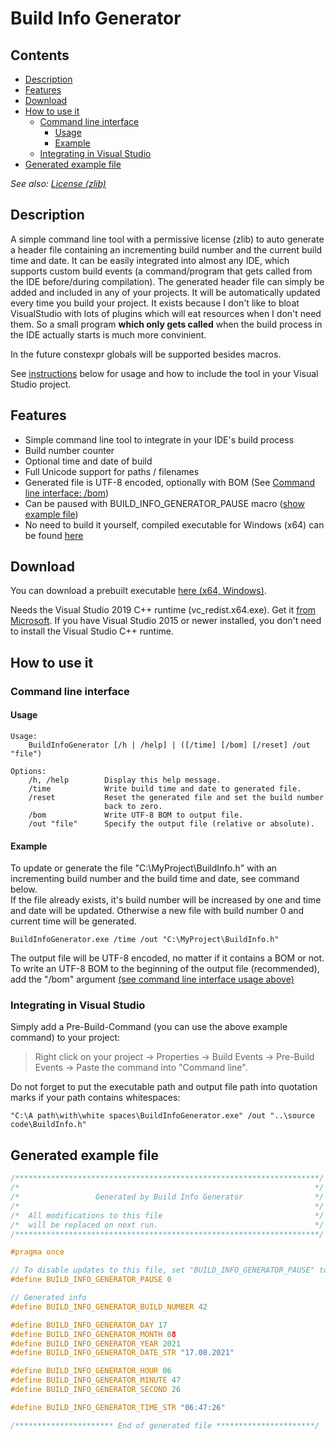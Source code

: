 # Build Info Generator


## Contents

- [Description](#description)
- [Features](#features)
- [Download](#download)
- [How to use it](#how-to-use-it)
  - [Command line interface](#command-line-interface)
    - [Usage](#usage)
    - [Example](#example)
  - [Integrating in Visual Studio](#integrating-in-visual-studio)
- [Generated example file](#generated-example-file)

*See also: [License (zlib)](LICENSE.md)*


## Description

A simple command line tool with a permissive license (zlib) to auto generate a header file containing an incrementing build number and the current build time and date.
It can be easily integrated into almost any IDE, which supports custom build events (a command/program that gets called from the IDE before/during compilation).
The generated header file can simply be added and included in any of your projects. It will be automatically updated every time you build your project.
It exists because I don't like to bloat VisualStudio with lots of plugins which will eat resources when I don't need them.
So a small program **which only gets called** when the build process in the IDE actually starts is much more convinient.

In the future constexpr globals will be supported besides macros.

See [instructions](#how-to-use-it) below for usage and how to include the tool in your Visual Studio project.


## Features

- Simple command line tool to integrate in your IDE's build process
- Build number counter
- Optional time and date of build
- Full Unicode support for paths / filenames
- Generated file is UTF-8 encoded, optionally with BOM (See [Command line interface: /bom](#command-line-interface))
- Can be paused with BUILD_INFO_GENERATOR_PAUSE macro ([show example file](#generated-example-file))
- No need to build it yourself, compiled executable for Windows (x64) can be found [here](x64/Release/BuildInfoGenerator.exe)


## Download

You can download a prebuilt executable [here (x64, Windows)](x64/Release/BuildInfoGenerator.exe).

Needs the Visual Studio 2019 C++ runtime (vc_redist.x64.exe). Get it [from Microsoft](https://support.microsoft.com/en-us/topic/the-latest-supported-visual-c-downloads-2647da03-1eea-4433-9aff-95f26a218cc0).
If you have Visual Studio 2015 or newer installed, you don't need to install the Visual Studio C++ runtime.


## How to use it


### Command line interface


#### Usage

~~~
Usage:
    BuildInfoGenerator [/h | /help] | ([/time] [/bom] [/reset] /out "file")

Options:
    /h, /help        Display this help message.
    /time            Write build time and date to generated file.
    /reset           Reset the generated file and set the build number
                     back to zero.
    /bom             Write UTF-8 BOM to output file.
    /out "file"      Specify the output file (relative or absolute).
~~~


#### Example

To update or generate the file "C:\MyProject\BuildInfo.h" with an incrementing build number
and the build time and date, see command below.<br>
If the file already exists, it's build number will be increased by one and time and date will be updated. Otherwise a new file with build number 0 and current time will be generated.

~~~
BuildInfoGenerator.exe /time /out "C:\MyProject\BuildInfo.h"
~~~

The output file will be UTF-8 encoded, no matter if it contains a BOM or not. To write an UTF-8 BOM
to the beginning of the output file (recommended), add the "/bom" argument [(see command line interface usage above)](#usage)


### Integrating in Visual Studio

Simply add a Pre-Build-Command (you can use the above example command) to your project:

> Right click on your project -> Properties -> Build Events -> Pre-Build Events -> Paste the command into "Command line".

Do not forget to put the executable path and output file path into quotation marks if your path contains whitespaces:
~~~
"C:\A path\with\white spaces\BuildInfoGenerator.exe" /out "..\source code\BuildInfo.h"
~~~


## Generated example file

~~~cpp
/********************************************************************/
/*                                                                  */
/*                 Generated by Build Info Generator                */
/*                                                                  */
/*  All modifications to this file                                  */
/*  will be replaced on next run.                                   */
/********************************************************************/

#pragma once

// To disable updates to this file, set "BUILD_INFO_GENERATOR_PAUSE" to "1".
#define BUILD_INFO_GENERATOR_PAUSE 0

// Generated info
#define BUILD_INFO_GENERATOR_BUILD_NUMBER 42

#define BUILD_INFO_GENERATOR_DAY 17
#define BUILD_INFO_GENERATOR_MONTH 08
#define BUILD_INFO_GENERATOR_YEAR 2021
#define BUILD_INFO_GENERATOR_DATE_STR "17.08.2021"

#define BUILD_INFO_GENERATOR_HOUR 06
#define BUILD_INFO_GENERATOR_MINUTE 47
#define BUILD_INFO_GENERATOR_SECOND 26

#define BUILD_INFO_GENERATOR_TIME_STR "06:47:26"

/********************** End of generated file **********************/
~~~
